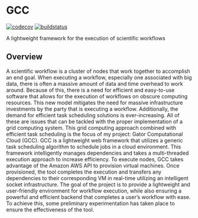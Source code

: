 # GCC

[![codecov](https://codecov.io/gh/Nathandloria/gcc-test/branch/main/graph/badge.svg?token=GQ4AWLJ8KW)](https://codecov.io/gh/Nathandloria/gcc-test)
[![buildstatus](https://github.com/Nathandloria/gcc-test/workflows/lintandtest/badge.svg)](https://github.com/Nathandloria/gcc-test/actions)

A lightweight framework for the execution of scientific workflows

## Overview

A scientific workflow is a cluster of nodes that work together to accomplish an end goal. When executing a workflow, especially one associated with big data, there is often a massive amount of data and time overhead to work around. Because of this, there is a need for efficient and easy-to-use software that allows for the execution of workflows on obscure computing resources. This new model mitigates the need for massive infrastructure investments by the party that is executing a workflow. Additionally, the demand for efficient task scheduling solutions is ever-increasing. All of these are issues that can be tackled with the proper implementation of a grid computing system. This grid computing approach combined with efficient task scheduling is the focus of my project: Gator Computational Cloud (GCC). GCC is a lightweight web framework that utilizes a generic task scheduling algorithm to schedule jobs in a cloud environment. This framework intelligently manages dependencies and takes a multi-threaded execution approach to increase efficiency. To execute nodes, GCC takes advantage of the Amazon AWS API to provision virtual machines. Once provisioned, the tool completes the execution and transfers any dependencies to their corresponding VM in real-time utilizing an intelligent socket infrastructure. The goal of the project is to provide a lightweight and user-friendly environment for workflow execution, while also ensuring a powerful and efficient backend that completes a user’s workflow with ease. To achieve this, some preliminary experimentation has taken place to ensure the effectiveness of the tool.